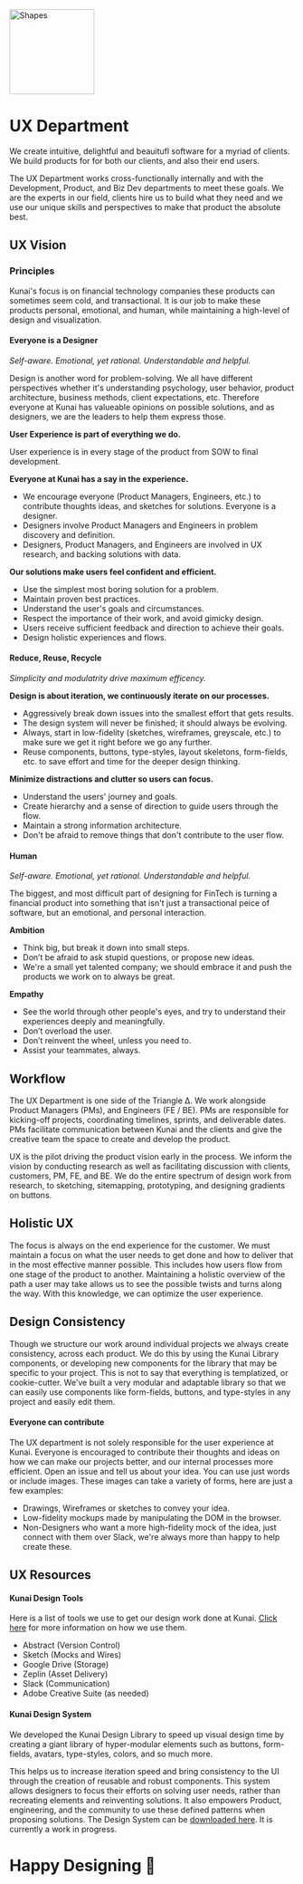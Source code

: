 
<img src="https://cdn.dribbble.com/users/175166/screenshots/2880941/shapesloop.gif" alt="Shapes" height="150px">

# UX Department
We create intuitive, delightful and beauitufl software for a myriad of clients. We build products for for both our clients, and also their end users.

The UX Department works cross-functionally internally and with the Development, Product, and Biz Dev departments to meet these goals. We are the experts in our field, clients hire us to build what they need and we use our unique skills and perspectives to make that product the absolute best.

## UX Vision

### Principles
Kunai's focus is on financial technology companies these products can sometimes seem cold, and transactional. It is our job to make these products personal, emotional, and human, while maintaining a high-level of design and visualization. 


#### Everyone is a Designer
_Self-aware. Emotional, yet rational. Understandable and helpful._

Design is another word for problem-solving. We all have different perspectives whether it's understanding psychology, user behavior, product architecture, business methods, client expectations, etc. Therefore everyone at Kunai has valueable opinions on possible solutions, and as designers, we are the leaders to help them express those. 

**User Experience is part of everything we do.**

User experience is in every stage of the product from SOW to final development.

**Everyone at Kunai has a say in the experience.**

- We encourage everyone (Product Managers, Engineers, etc.) to contribute thoughts ideas, and sketches for solutions. Everyone is a designer.
- Designers involve Product Managers and Engineers in problem discovery and definition.
- Designers, Product Managers, and Engineers are involved in UX research, and backing solutions with data.


**Our solutions make users feel confident and efficient.**

- Use the simplest most boring solution for a problem.
- Maintain proven best practices.
- Understand the user's goals and circumstances.
- Respect the importance of their work, and avoid gimicky design.
- Users receive sufficient feedback and direction to achieve their goals.
- Design holistic experiences and flows.


#### Reduce, Reuse, Recycle
_Simplicity and modulatrity drive maximum efficency._


**Design is about iteration, we continuously iterate on our processes.**

- Aggressively break down issues into the smallest effort that gets results.
- The design system will never be finished; it should always be evolving.
- Always, start in low-fidelity (sketches, wireframes, greyscale, etc.) to make sure we get it right before we go any further.
- Reuse components, buttons, type-styles, layout skeletons, form-fields, etc. to save effort and time for the deeper design thinking.


**Minimize distractions and clutter so users can focus.**

- Understand the users' journey and goals.
- Create hierarchy and a sense of direction to guide users through the flow.
- Maintain a strong information architecture.
- Don't be afraid to remove things that don't contribute to the user flow.


#### Human
_Self-aware. Emotional, yet rational. Understandable and helpful._

The biggest, and most difficult part of designing for FinTech is turning a financial product into something that isn't just a transactional peice of software, but an emotional, and personal interaction.

**Ambition**

- Think big, but break it down into small steps.
- Don’t be afraid to ask stupid questions, or propose new ideas.
- We're a small yet talented company; we should embrace it and push the products we work on to always be great.


**Empathy**

- See the world through other people's eyes, and try to understand their experiences deeply and meaningfully.
- Don’t overload the user.
- Don’t reinvent the wheel, unless you need to.
- Assist your teammates, always.


## Workflow
The UX Department is one side of the Triangle Δ. We work alongside Product Managers (PMs), and Engineers (FE / BE). PMs are responsible for kicking-off projects, coordinating timelines, sprints, and deliverable dates. PMs facilitate communication between Kunai and the clients and give the creative team the space to create and develop the product.

UX is the pilot driving the product vision early in the process. We inform the vision by conducting research as well as facilitating discussion with clients, customers, PM, FE, and BE. We do the entire spectrum of design work from research, to sketching, sitemapping, prototyping, and designing gradients on buttons.


## Holistic UX
The focus is always on the end experience for the customer. We must maintain a focus on what the user needs to get done and how to deliver that in the most effective manner possible. This includes how users flow from one stage of the product to another. Maintaining a holistic overview of the path a user may take allows us to see the possible twists and turns along the way. With this knowledge, we can optimize the user experience.

## Design Consistency
Though we structure our work around individual projects we always create consistency, across each product. We do this by using the Kunai Library components, or developing new components for the library that may be specific to your project. This is not to say that everything is templatized, or cookie-cutter. We've built a very modular and adaptable library so that we can easily use components like form-fields, buttons, and type-styles in any project and easily edit them.


#### Everyone can contribute
The UX department is not solely responsible for the user experience at Kunai. Everyone is encouraged to contribute their thoughts and ideas on how we can make our projects better, and our internal processes more efficient. Open an issue and tell us about your idea. You can use just words or include images. These images can take a variety of forms, here are just a few examples:

- Drawings, Wireframes or sketches to convey your idea.
- Low-fidelity mockups made by manipulating the DOM in the browser.
- Non-Designers who want a more high-fidelity mock of the idea, just connect with them over Slack, we're always more than happy to help create these.


## UX Resources

#### Kunai Design Tools

Here is a list of tools we use to get our design work done at Kunai. [Click here]() for more information on how we use them.

- Abstract (Version Control)
- Sketch (Mocks and Wires)
- Google Drive (Storage)
- Zeplin (Asset Delivery)
- Slack (Communication)
- Adobe Creative Suite (as needed)


#### Kunai Design System

We developed the Kunai Design Library to speed up visual design time by creating a giant library of hyper-modular elements such as buttons, form-fields, avatars, type-styles, colors, and so much more.

This helps us to increase iteration speed and bring consistency to the UI through the creation of reusable and robust components. This system allows designers to focus their efforts on solving user needs, rather than recreating elements and reinventing solutions. It also empowers Product, engineering, and the community to use these defined patterns when proposing solutions. The Design System can be [downloaded here](). It is currently a work in progress.

# Happy Designing :art:

